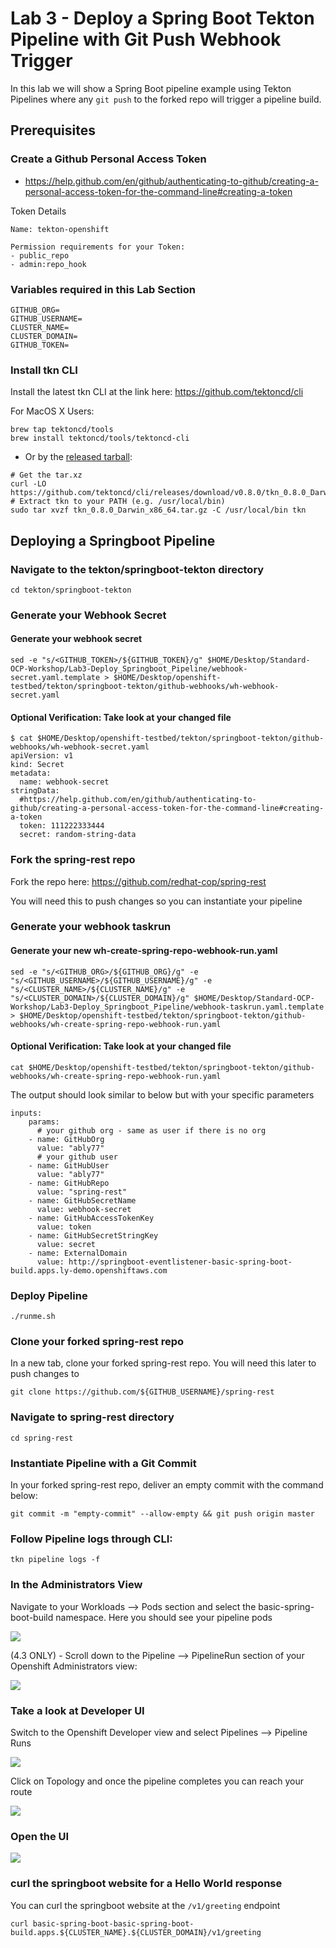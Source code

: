 # Lab 3 - Deploy a Spring Boot Tekton Pipeline with Git Push Webhook Trigger

In this lab we will show a Spring Boot pipeline example using Tekton Pipelines where any `git push` to the forked repo will trigger a pipeline build.

## Prerequisites

### Create a Github Personal Access Token
- https://help.github.com/en/github/authenticating-to-github/creating-a-personal-access-token-for-the-command-line#creating-a-token

Token Details
```
Name: tekton-openshift

Permission requirements for your Token:
- public_repo
- admin:repo_hook
```

### Variables required in this Lab Section
```
GITHUB_ORG=
GITHUB_USERNAME=
CLUSTER_NAME=
CLUSTER_DOMAIN=
GITHUB_TOKEN=
```

### Install tkn CLI

Install the latest tkn CLI at the link here: https://github.com/tektoncd/cli

For MacOS X Users:
```
brew tap tektoncd/tools
brew install tektoncd/tools/tektoncd-cli
```
- Or by the [released tarball](https://github.com/tektoncd/cli/releases/download/v0.8.0/tkn_0.8.0_Darwin_x86_64.tar.gz):

```
# Get the tar.xz
curl -LO https://github.com/tektoncd/cli/releases/download/v0.8.0/tkn_0.8.0_Darwin_x86_64.tar.gz
# Extract tkn to your PATH (e.g. /usr/local/bin)
sudo tar xvzf tkn_0.8.0_Darwin_x86_64.tar.gz -C /usr/local/bin tkn
```

## Deploying a Springboot Pipeline

### Navigate to the tekton/springboot-tekton directory
```
cd tekton/springboot-tekton
```

### Generate your Webhook Secret

#### Generate your webhook secret
```
sed -e "s/<GITHUB_TOKEN>/${GITHUB_TOKEN}/g" $HOME/Desktop/Standard-OCP-Workshop/Lab3-Deploy_Springboot_Pipeline/webhook-secret.yaml.template > $HOME/Desktop/openshift-testbed/tekton/springboot-tekton/github-webhooks/wh-webhook-secret.yaml
```

#### Optional Verification: Take look at your changed file
```
$ cat $HOME/Desktop/openshift-testbed/tekton/springboot-tekton/github-webhooks/wh-webhook-secret.yaml
apiVersion: v1
kind: Secret
metadata:
  name: webhook-secret
stringData:
  #https://help.github.com/en/github/authenticating-to-github/creating-a-personal-access-token-for-the-command-line#creating-a-token
  token: 111222333444
  secret: random-string-data
```

### Fork the spring-rest repo
Fork the repo here: https://github.com/redhat-cop/spring-rest

You will need this to push changes so you can instantiate your pipeline

### Generate your webhook taskrun

#### Generate your new wh-create-spring-repo-webhook-run.yaml
```
sed -e "s/<GITHUB_ORG>/${GITHUB_ORG}/g" -e "s/<GITHUB_USERNAME>/${GITHUB_USERNAME}/g" -e "s/<CLUSTER_NAME>/${CLUSTER_NAME}/g" -e "s/<CLUSTER_DOMAIN>/${CLUSTER_DOMAIN}/g" $HOME/Desktop/Standard-OCP-Workshop/Lab3-Deploy_Springboot_Pipeline/webhook-taskrun.yaml.template > $HOME/Desktop/openshift-testbed/tekton/springboot-tekton/github-webhooks/wh-create-spring-repo-webhook-run.yaml
```

#### Optional Verification: Take look at your changed file
```
cat $HOME/Desktop/openshift-testbed/tekton/springboot-tekton/github-webhooks/wh-create-spring-repo-webhook-run.yaml
```

The output should look similar to below but with your specific parameters
```
inputs:
    params:
      # your github org - same as user if there is no org
    - name: GitHubOrg
      value: "ably77"
      # your github user
    - name: GitHubUser
      value: "ably77"
    - name: GitHubRepo
      value: "spring-rest"
    - name: GitHubSecretName
      value: webhook-secret
    - name: GitHubAccessTokenKey
      value: token
    - name: GitHubSecretStringKey
      value: secret
    - name: ExternalDomain
      value: http://springboot-eventlistener-basic-spring-boot-build.apps.ly-demo.openshiftaws.com
```

### Deploy Pipeline
```
./runme.sh
```

### Clone your forked spring-rest repo

In a new tab, clone your forked spring-rest repo. You will need this later to push changes to
```
git clone https://github.com/${GITHUB_USERNAME}/spring-rest
```

### Navigate to spring-rest directory
```
cd spring-rest
```

### Instantiate Pipeline with a Git Commit
In your forked spring-rest repo, deliver an empty commit with the command below:
```
git commit -m "empty-commit" --allow-empty && git push origin master
```

### Follow Pipeline logs through CLI:
```
tkn pipeline logs -f
```

### In the Administrators View

Navigate to your Workloads --> Pods section and select the basic-spring-boot-build namespace. Here you should see your pipeline pods

![](https://github.com/ably77/Standard-OCP-Workshop/blob/master/resources/pipelinerun7.png)

(4.3 ONLY) - Scroll down to the Pipeline --> PipelineRun section of your Openshift Administrators view:

![](https://github.com/ably77/Standard-OCP-Workshop/blob/master/resources/pipelinerun1.png)

### Take a look at Developer UI

Switch to the Openshift Developer view and select Pipelines --> Pipeline Runs

![](https://github.com/ably77/Standard-OCP-Workshop/blob/master/resources/pipelinerun2.png)

Click on Topology and once the pipeline completes you can reach your route

![](https://github.com/ably77/Standard-OCP-Workshop/blob/master/resources/pipelinerun3.png)

### Open the UI

![](https://github.com/ably77/Standard-OCP-Workshop/blob/master/resources/springboot1.png)


### curl the springboot website for a Hello World response
You can curl the springboot website at the `/v1/greeting` endpoint
```
curl basic-spring-boot-basic-spring-boot-build.apps.${CLUSTER_NAME}.${CLUSTER_DOMAIN}/v1/greeting
```

